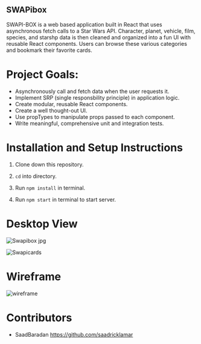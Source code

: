 ## SWAPibox

SWAPI-BOX is a web based application built in React that uses asynchronous fetch calls to a Star Wars API. Character, planet, vehicle, film, species, and starshp data is then cleaned and organized into a fun UI with reusable React components. Users can browse these various categories and bookmark their favorite cards.

# Project Goals:

* Asynchronously call and fetch data when the user requests it.
* Implement SRP (single responsbility principle) in application logic.
* Create modular, reusable React components.
* Create a well thought-out UI.
* Use propTypes to manipulate props passed to each component.
* Write meaningful, comprehensive unit and integration tests.

# Installation and Setup Instructions

1. Clone down this repository.

2. `cd` into directory.

3. Run `npm install` in terminal.

4. Run `npm start` in terminal to start server.

# Desktop View

![Swapibox jpg](https://user-images.githubusercontent.com/42000931/57202561-e2db9e80-6f63-11e9-95be-fc04fbc31693.png)

![Swapicards](https://user-images.githubusercontent.com/42000931/57202566-ee2eca00-6f63-11e9-9aff-6f8745ecad56.png)


# Wireframe

![wireframe](https://user-images.githubusercontent.com/42000931/57230930-b876f900-6fd6-11e9-9477-9588e8aef7b6.png)


# Contributors

* SaadBaradan https://github.com/saadricklamar
